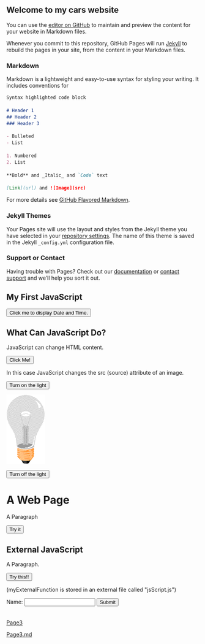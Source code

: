 <script>
function validateForm() {
    var x = document.forms["myForm"]["fname"].value;
    if (x == "") {
        alert("Name must be filled out");
        return false;
    }
}
</script>
<script src="js/jsScript.js"></script>

## Welcome to my cars website

You can use the [editor on GitHub](https://github.com/vanhescollins/car/edit/master/README.md) to maintain and preview the content for your website in Markdown files.

Whenever you commit to this repository, GitHub Pages will run [Jekyll](https://jekyllrb.com/) to rebuild the pages in your site, from the content in your Markdown files.

### Markdown

Markdown is a lightweight and easy-to-use syntax for styling your writing. It includes conventions for

```markdown
Syntax highlighted code block

# Header 1
## Header 2
### Header 3

- Bulleted
- List

1. Numbered
2. List

**Bold** and _Italic_ and `Code` text

[Link](url) and ![Image](src)
```

For more details see [GitHub Flavored Markdown](https://guides.github.com/features/mastering-markdown/).

### Jekyll Themes

Your Pages site will use the layout and styles from the Jekyll theme you have selected in your [repository settings](https://github.com/vanhescollins/car/settings). The name of this theme is saved in the Jekyll `_config.yml` configuration file.

### Support or Contact

Having trouble with Pages? Check out our [documentation](https://help.github.com/categories/github-pages-basics/) or [contact support](https://github.com/contact) and we’ll help you sort it out.

<h2>My First JavaScript</h2>

<button type="button"
onclick="document.getElementById('demo').innerHTML = Date()">
Click me to display Date and Time.</button>

<p id="demo"></p>

<h2>What Can JavaScript Do?</h2>

<p id="demo2">JavaScript can change HTML content.</p>

<button type="button" onclick='document.getElementById("demo2").innerHTML = "Hello JavaScript!"'>Click Me!</button>

<p>In this case JavaScript changes the src (source) attribute of an image.</p>

<button onclick="document.getElementById('myImage').src='images/pic_bulbon.gif'">Turn on the light</button>

<img id="myImage" src="images/pic_bulboff.gif" style="width:100px">

<button onclick="document.getElementById('myImage').src='images/pic_bulboff.gif'">Turn off the light</button>

<script>
function myFunction() {
    document.getElementById("demo4").innerHTML = "Now the text changed!!!.";
}
</script>
<h1>A Web Page</h1>
<p id="demo4">A Paragraph</p>
<button type="button" onclick="myFunction()">Try it</button>

<h2>External JavaScript</h2>

<p id="demo3">A Paragraph.</p>

<button type="button" onclick="myExternalFunction()">Try this!!</button>

<p>(myExternalFunction is stored in an external file called "jsScript.js")</p>



<p id="TodayDate"></p>

<script>
var d = new Date();
document.getElementById("TodayDate").innerHTML = d.toDateString();
</script>

<form name="myForm" action="/action_page.php"
onsubmit="return validateForm()" method="post">
Name: <input type="text" name="fname">
<input type="submit" value="Submit">
</form>
<br><br>
<a href="page3">Page3</a><br>

<a href="page3.md">Page3.md</a>
